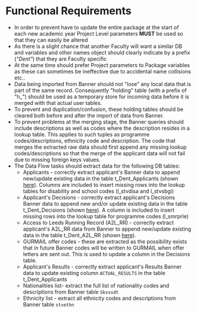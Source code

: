 # Functional Requirements

- In order to prevent have to update the entire package at the start of each new academic year
Project Level parameters **MUST** be used so that they can easily be altered
- As there is a slight chance that another Faculty will want a similar DB and variables and other
names object should clearly indicate by a prefix (*"Dent"*) that they are Faculty specific
- At the same time should prefer Project parameters to Package variables as these can sometimes
 be ineffective due to accidental name collisions etc..
- Data being imported from Banner should not "lose" any local data that is part of the same record.
Consequently "holding" table (with a prefix of "h_") should be used as a temporary store for incoming
data before it is merged with that actual user tables.
- To prevent and duplication/confusion, these holding tables should be cleared both before and after
the import of data from Banner.
- To prevent problems at the merging stage, the Banner queries should include descriptions as well
as codes where the description resides in a lookup table. This applies to such tuples as programme
codes/descriptions, ethnicity code and description. The code that merges the extracted raw data
should first append any missing lookup codes/descriptions so that the merge of the applicant
data will not fail due to missing foreign keys values.
- The Data Flow tasks should extract data for the following DB tables:
  - Applicants - correctly extract applicant's Banner data to append new/update existing data in
the table t_Dent_Applicants (shown [here](https://universityofleeds.visualstudio.com/FAD/_wiki/wikis/FAD.wiki?wikiVersion=GBwikiMaster&pagePath=%2FIntro%2FData%20Dictionary%2FData%20Tables)). Columns are included to insert missing rows into
the lookup tables for disability and school codes (l_stvdisa and l_stvsbgi)
  - Applicant's Decisions - correctly extract applicant's Decisions Banner data to append new
and/or update existing data in the table t_Dent_Decisions (shown [here](https://universityofleeds.visualstudio.com/FAD/_wiki/wikis/FAD.wiki?wikiVersion=GBwikiMaster&pagePath=%2FIntro%2FData%20Dictionary%2FData%20Tables&anchor=decisions)). A column is included
to insert missing rows into the lookup table for programme codes (l_smrprle)
  - Access to Leeds Running Record (A2L_RR) - correctly extract applicant's A2L_RR data from Banner to append new/update existing data in the table t_Dent_A2L_RR (shown [here](https://universityofleeds.visualstudio.com/FAD/_wiki/wikis/FAD.wiki?wikiVersion=GBwikiMaster&pagePath=%2FIntro%2FData%20Dictionary%2FData%20Tables&anchor=a2l_rr)). 
  - GURMAIL offer codes - these are extracted as the possibility exists that in future Banner codes will be written to GURMAIL when offer letters are sent out. This is used to update a column in the Decisions table.
  - Applicant's Results - correctly extract applicant's Results Banner data to update existing column `ACTUAL_RESULTS` in the table t_Dent_Applicants  
  - Nationalities list- extract the full list of nationality codes and descriptions from Banner table `Skvssdt`
  - Ethnicity list - extract all ethnicity codes and descriptions from Banner table `stvethn`
